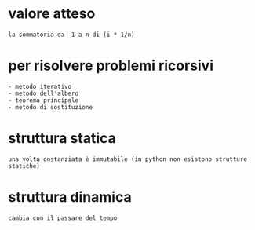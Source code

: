 # valore atteso 
    la sommatoria da  1 a n di (i * 1/n)

# per risolvere problemi ricorsivi 
    - metodo iterativo
    - metodo dell'albero
    - teorema principale
    - metodo di sostituzione 


# struttura statica 
    una volta onstanziata è immutabile (in python non esistono strutture statiche)

# struttura dinamica 
    cambia con il passare del tempo 



